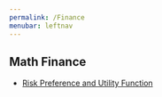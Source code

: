 ```yaml
---
permalink: /Finance
menubar: leftnav
---
```

## Math Finance
- [Risk Preference and Utility Function](./utiliy_and_risk_preference.md)
